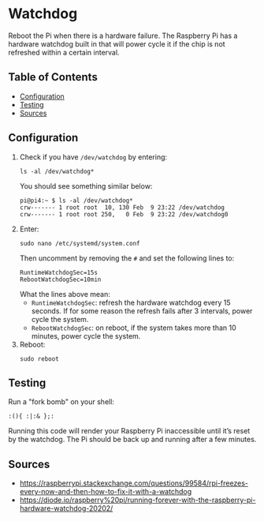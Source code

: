# Watchdog

Reboot the Pi when there is a hardware failure. The Raspberry Pi has a hardware watchdog built in that will power cycle it if the chip is not refreshed within a certain interval.

## Table of Contents

- [Configuration](#configuration)
- [Testing](#testing)
- [Sources](#sources)

## Configuration

1. Check if you have `/dev/watchdog` by entering:
   ```
   ls -al /dev/watchdog*
   ```
   You should see something similar below:
   ```
   pi@pi4:~ $ ls -al /dev/watchdog*
   crw------- 1 root root  10, 130 Feb  9 23:22 /dev/watchdog
   crw------- 1 root root 250,   0 Feb  9 23:22 /dev/watchdog0
   ```
2. Enter:
   ```
   sudo nano /etc/systemd/system.conf
   ```
   Then uncomment by removing the `#` and set the following lines to:
   ```
   RuntimeWatchdogSec=15s
   RebootWatchdogSec=10min
   ```
   What the lines above mean:
   - `RuntimeWatchdogSec`: refresh the hardware watchdog every 15 seconds. If for some reason the refresh fails after 3 intervals, power cycle the system.
   - `RebootWatchdogSec`: on reboot, if the system takes more than 10 minutes, power cycle the system.
3. Reboot:
   ```
   sudo reboot
   ```

## Testing

Run a "fork bomb" on your shell:

```
:(){ :|:& };:
```

Running this code will render your Raspberry Pi inaccessible until it’s reset by the watchdog. The Pi should be back up and running after a few minutes.

## Sources

- https://raspberrypi.stackexchange.com/questions/99584/rpi-freezes-every-now-and-then-how-to-fix-it-with-a-watchdog
- https://diode.io/raspberry%20pi/running-forever-with-the-raspberry-pi-hardware-watchdog-20202/

